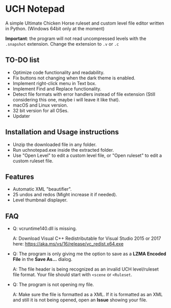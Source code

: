 # UCH Notepad

A simple Ultimate Chicken Horse ruleset and custom level file editor written in Python. (Windows 64bit only at the moment)

**Important**: the program will not read uncompressed levels with the `.snapshot` extension. Change the extension to `.v` or `.c`

## TO-DO list

- Optimize code functionality and readability.
- Fix buttons not changing when the dark theme is enabled.
- Implement right-click menu in Text box.
- Implement Find and Replace functionality.
- Detect file formats with error handlers instead of file extension (Still considering this one, maybe i will leave it like that).
- macOS and Linux version.
- 32 bit version for all OSes.
- Updater

## Installation and Usage instructions

- Unzip the downloaded file in any folder.
- Run uchnotepad.exe inside the extracted folder.
- Use "Open Level" to edit a custom level file, or "Open ruleset" to edit a custom ruleset file.

## Features

- Automatic XML "beautifier".
- 25 undos and redos (Might increase it if needed).
- Level thumbnail displayer.

## FAQ
- Q: vcruntime140.dll is missing.

  A: Download Visual C++ Redistributable for Visual Studio 2015 or 2017 here: https://aka.ms/vs/16/release/vc_redist.x64.exe
  
- Q: The program is only giving me the option to save as a **LZMA Encoded File** in the **Save As...** dialog.

  A: The file header is being recognized as an invalid UCH level/ruleset file format. Your file should start with `<scene` or `<Ruleset`.
  
- Q: The program is not opening my file.

  A: Make sure the file is formatted as a XML. If it is formatted as an XML and still it is not being opened, open an **Issue** showing your file.
